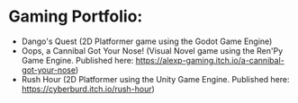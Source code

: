   # Gaming Portfolio:
   
   - Dango's Quest (2D Platformer game using the Godot Game Engine)
   - Oops, a Cannibal Got Your Nose! (Visual Novel game using the Ren'Py Game Engine. Published here: https://alexp-gaming.itch.io/a-cannibal-got-your-nose)
   - Rush Hour (2D Platformer using the Unity Game Engine. Published here: https://cyberburd.itch.io/rush-hour)

